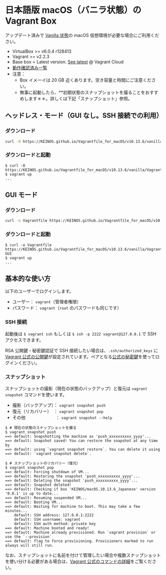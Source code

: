 # 日本語版 macOS（バニラ状態）の Vagrant Box

アップデート済みで [Vanilla 状態](https://ja.wikipedia.org/wiki/%E3%83%90%E3%83%8B%E3%83%A9_(%E3%82%BD%E3%83%95%E3%83%88%E3%82%A6%E3%82%A7%E3%82%A2))の macOS 仮想環境が必要な場合にご利用ください。

- VirtualBox >= v6.0.4 r128413
- Vagrant >= v2.2.3
- Base box = Latest version. [See latest](https://app.vagrantup.com/KEINOS/boxes/macOS.10.13.6_Japanese/) @ Vagrant Cloud
- [動作確認済み一覧](https://github.com/KEINOS/Vagrantfile_for_macOS/issues/1)
- 注意：
  - Box イメーイは 20 GB 近くあります。空き容量と時間にご注意ください。
  - 無事に起動したら、**初期状態のスナップショットを撮ることをおすすめします＊＊。詳しくは下記「スナップショット」参照。

## ヘッドレス・モード（GUI なし。SSH 接続での利用）

### ダウンロード

```bash
curl -O https://KEINOS.github.io/Vagrantfile_for_macOS/v10.13.6/vanilla/Vagrantfile
```

### ダウンロードと起動

```shellsession
$ curl -O https://KEINOS.github.io/Vagrantfile_for_macOS/v10.13.6/vanilla/Vagrantfile
$ vagrant up
...
```

## GUI モード

### ダウンロード

```bash
curl -o Vagrantfile https://KEINOS.github.io/Vagrantfile_for_macOS/v10.13.6/vanilla/Vagrantfile
```

### ダウンロードと起動

```shelsession
$ curl -o Vagrantfile https://KEINOS.github.io/Vagrantfile_for_macOS/v10.13.6/vanilla/Vagrantfile-GUI
$ vagrant up
...
```

## 基本的な使い方

以下のユーザーでログインします。

- ユーザー： `vagrant`（管理者権限）
- パスワード： `vagrant`（`root` のパスワードも同じです）

### SSH 接続

起動後は `$ vagrant ssh` もしくは `$ ssh -p 2222 vagrant@127.0.0.1` で SSH アクセスできます。

RSA 公開鍵・秘密鍵認証で SSH 接続したい場合は、`.ssh/authorized_keys` に [Vagrant 公式の公開鍵](https://github.com/hashicorp/vagrant/blob/master/keys/vagrant.pub)が設定されています。ペアとなる[公式の秘密鍵](https://github.com/hashicorp/vagrant/blob/master/keys/vagrant)を使ってログインください。

### スナップショット

スナップショットの撮影（現在の状態のバックアップ）と復元は `vagrant snapshot` コマンドを使います。

- 撮影（バックアップ）： `vagrant snapshot push`
- 復元（リカバリー）　： `vagrant snapshot pop`
- その他　　　　　　　： `vagrant snapshot --help`

```shellsession
$ # 現在の状態のスナップショットを撮る
$ vagrant snapshot push
==> default: Snapshotting the machine as 'push_xxxxxxxxxx_yyyy'...
==> default: Snapshot saved! You can restore the snapshot at any time by
==> default: using `vagrant snapshot restore`. You can delete it using
==> default: `vagrant snapshot delete`.

$ # スナップショットのリカバリー（復元）
$ vagrant snapshot pop
==> default: Forcing shutdown of VM...
==> default: Restoring the snapshot 'push_xxxxxxxxxx_yyyy'...
==> default: Deleting the snapshot 'push_xxxxxxxxxx_yyyy'...
==> default: Snapshot deleted!
==> default: Checking if box 'KEINOS/macOS.10.13.6_Japanese' version '0.0.1' is up to date...
==> default: Resuming suspended VM...
==> default: Booting VM...
==> default: Waiting for machine to boot. This may take a few minutes...
    default: SSH address: 127.0.0.1:2222
    default: SSH username: vagrant
    default: SSH auth method: private key
==> default: Machine booted and ready!
==> default: Machine already provisioned. Run `vagrant provision` or use the `--provision`
==> default: flag to force provisioning. Provisioners marked to run always will still run.
```

なお、スナップショットに名前を付けて管理したい場合や複数スナップショットを使い分ける必要がある場合は、[Vagrant 公式のコマンドの詳細](https://www.vagrantup.com/docs/cli/snapshot.html)をご覧ください。
